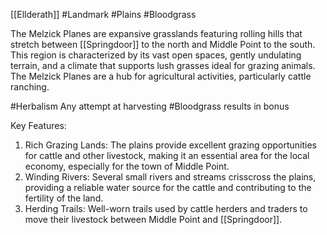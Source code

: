 [[Ellderath]] #Landmark #Plains #Bloodgrass

The Melzick Planes are expansive grasslands featuring rolling hills that stretch between [[Springdoor]] to the north and Middle Point to the south. This region is characterized by its vast open spaces, gently undulating terrain, and a climate that supports lush grasses ideal for grazing animals. The Melzick Planes are a hub for agricultural activities, particularly cattle ranching.

#Herbalism Any attempt at harvesting #Bloodgrass results in bonus

Key Features:

1. Rich Grazing Lands: The plains provide excellent grazing opportunities for cattle and other livestock, making it an essential area for the local economy, especially for the town of Middle Point.
2. Winding Rivers: Several small rivers and streams crisscross the plains, providing a reliable water source for the cattle and contributing to the fertility of the land.
3. Herding Trails: Well-worn trails used by cattle herders and traders to move their livestock between Middle Point and [[Springdoor]].
